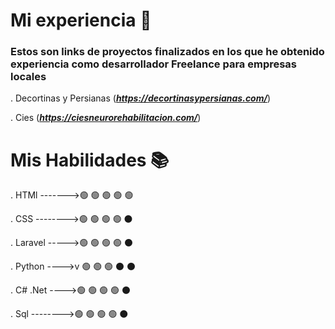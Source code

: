 # Mi experiencia 🚀

### Estos son links de proyectos finalizados en los que he obtenido experiencia como desarrollador Freelance para empresas locales

. Decortinas y Persianas (***https://decortinasypersianas.com/***)

. Cies (***https://ciesneurorehabilitacion.com/***)


# Mis Habilidades 📚

. HTMl ------->🟢 🟢 🟢 🟢 🟢 

. CSS -------->🟢 🟢 🟢 🟢 ⚫

. Laravel ----->🟢 🟢 🟢 🟢 ⚫ 

. Python ---->v 🟢 🟢 🟢 ⚫ ⚫ 

. C# .Net ---->🟢 🟢 🟢 🟢 ⚫

. Sql -------->🟢 🟢 🟢 🟢 ⚫

  
